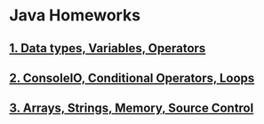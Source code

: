 # Java Homeworks

## [1. Data types, Variables, Operators](2_DataTypesAndVariablesHomework/src)
## [2. ConsoleIO, Conditional Operators, Loops](3_ConsoleIOConditionalOperatorsLoopsHomework/src/com/swift/academy/homework)
## [3. Arrays, Strings, Memory, Source Control](4_ArraysStringsMemorySourceControlHomerowk/src/com/swift/academy/homework)